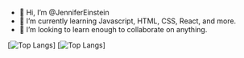 - 👋 Hi, I’m @JenniferEinstein
- 🌱 I’m currently learning Javascript, HTML, CSS, React, and more.
- 💞️ I’m looking to learn enough to collaborate on anything.





[![Top Langs](https://github-readme-stats.vercel.app/api?username=JenniferEinstein&theme=algolia&show_icons=true)]
[![Top Langs](https://github-readme-stats-git-masterrstaa-rickstaa.vercel.app/api/top-langs/?username=JenniferEinstein)]



<!---
JenniferEinstein/JenniferEinstein is a ✨ special ✨ repository because its `README.md` (this file) appears on your GitHub profile.
You can click the Preview link to take a look at your changes.

- 🧿 I’m interested in ... various things. 
--->

